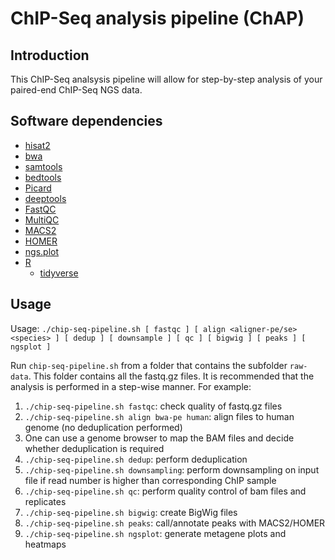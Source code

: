 # ChIP-Seq analysis pipeline (ChAP)

## Introduction

This ChIP-Seq analsysis pipeline will allow for step-by-step analysis of your paired-end ChIP-Seq NGS data. 

## Software dependencies

* [hisat2](http://daehwankimlab.github.io/hisat2/)
* [bwa](http://bio-bwa.sourceforge.net/)
* [samtools](http://www.htslib.org/)
* [bedtools](bedtools.readthedocs.io)
* [Picard](https://broadinstitute.github.io/picard/)
* [deeptools](https://deeptools.readthedocs.io)
* [FastQC](https://www.bioinformatics.babraham.ac.uk/projects/fastqc/)
* [MultiQC](https://multiqc.info/)
* [MACS2](https://pypi.org/project/MACS2/)
* [HOMER](http://homer.ucsd.edu/homer/ngs/index.html)
* [ngs.plot](https://github.com/shenlab-sinai/ngsplot)
* [R](https://www.r-project.org/)
	* [tidyverse](https://www.tidyverse.org/)

## Usage

Usage: `./chip-seq-pipeline.sh [ fastqc ] [ align <aligner-pe/se> <species> ] [ dedup ] [ downsample ] [ qc ] [ bigwig ] [ peaks ] [ ngsplot ]`

Run `chip-seq-pipeline.sh` from a folder that contains the subfolder `raw-data`. This folder contains all the fastq.gz files.
It is recommended that the analysis is performed in a step-wise manner.
For example:
1. `./chip-seq-pipeline.sh fastqc`: check quality of fastq.gz files
2. `./chip-seq-pipeline.sh align bwa-pe human`: align files to human genome (no deduplication performed)
3. One can use a genome browser to map the BAM files and decide whether deduplication is required
4. `./chip-seq-pipeline.sh dedup`: perform deduplication
5. `./chip-seq-pipeline.sh downsampling`: perform downsampling on input file if read number is higher than corresponding ChIP sample
6. `./chip-seq-pipeline.sh qc`: perform quality control of bam files and replicates
7. `./chip-seq-pipeline.sh bigwig`: create BigWig files
8. `./chip-seq-pipeline.sh peaks`: call/annotate peaks with MACS2/HOMER
9. `./chip-seq-pipeline.sh ngsplot`: generate metagene plots and heatmaps
